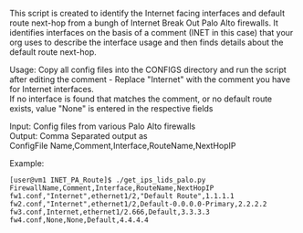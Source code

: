 This script is created to identify the Internet facing interfaces and default route next-hop from a bungh of Internet Break Out Palo Alto firewalls. 
It identifies interfaces on the basis of a comment (INET in this case) that your org uses to describe the interface usage and then finds details about the default route next-hop.

Usage: Copy all config files into the CONFIGS directory and run the script after editing the comment - Replace "Internet" with the comment you have for Internet interfaces.<br>
If no interface is found that matches the comment, or  no default route exists, value "None" is entered in the respective fields

Input: Config files from various Palo Alto firewalls <br>
Output: Comma Separated output as <br>ConfigFile Name,Comment,Interface,RouteName,NextHopIP



Example:
```
[user@vm1 INET_PA_Route]$ ./get_ips_lids_palo.py 
FirewallName,Comment,Interface,RouteName,NextHopIP 
fw1.conf,"Internet",ethernet1/2,"Default Route",1.1.1.1 
fw2.conf,"Internet",ethernet1/2,Default-0.0.0.0-Primary,2.2.2.2 
fw3.conf,Internet,ethernet1/2.666,Default,3.3.3.3 
fw4.conf,None,None,Default,4.4.4.4 
```
